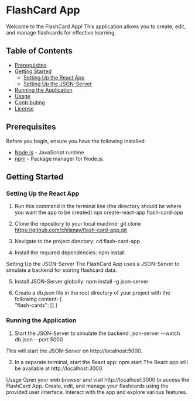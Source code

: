 # FlashCard App

Welcome to the FlashCard App! This application allows you to create, edit, and manage flashcards for effective learning.

## Table of Contents

- [Prerequisites](#prerequisites)
- [Getting Started](#getting-started)
  - [Setting Up the React App](#setting-up-the-react-app)
  - [Setting Up the JSON-Server](#setting-up-the-json-server)
- [Running the Application](#running-the-application)
- [Usage](#usage)
- [Contributing](#contributing)
- [License](#license)

## Prerequisites

Before you begin, ensure you have the following installed:

- [Node.js](https://nodejs.org/) - JavaScript runtime.
- [npm](https://www.npmjs.com/) - Package manager for Node.js.

## Getting Started

### Setting Up the React App
1. Run this command in the terminal line (the directory should be where you want the app to be created)
    npx create-react-app flash-card-app

2. Clone the repository to your local machine:
   git clone https://github.com/chilanay/flash-card-app.git

3.  Navigate to the project directory:
    cd flash-card-app

4. Install the required dependencies:
    npm install
    
Setting Up the JSON-Server
    The FlashCard App uses a JSON-Server to simulate a backend for storing flashcard data.

5. Install JSON-Server globally:
    npm install -g json-server

6. Create a db.json file in the root directory of your project with the following content:
    {   
    "flash-cards": []
    }


### Running the Application
1. Start the JSON-Server to simulate the backend:
    json-server --watch db.json --port 5000

This will start the JSON-Server on http://localhost:5000.

2. In a separate terminal, start the React app:
    npm start
The React app will be available at http://localhost:3000.

Usage
    Open your web browser and visit http://localhost:3000 to access the FlashCard App.
    Create, edit, and manage your flashcards using the provided user interface.
    Interact with the app and explore various features.